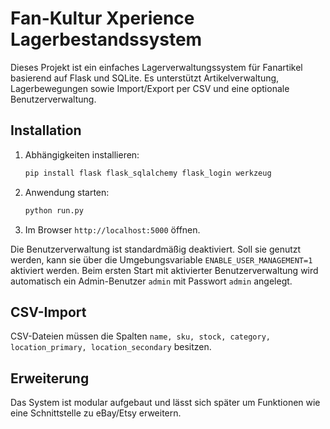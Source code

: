 # Fan-Kultur Xperience Lagerbestandssystem

Dieses Projekt ist ein einfaches Lagerverwaltungssystem für Fanartikel basierend auf Flask und SQLite. Es unterstützt Artikelverwaltung, Lagerbewegungen sowie Import/Export per CSV und eine optionale Benutzerverwaltung.

## Installation

1. Abhängigkeiten installieren:
   ```bash
   pip install flask flask_sqlalchemy flask_login werkzeug
   ```
2. Anwendung starten:
   ```bash
   python run.py
   ```
3. Im Browser `http://localhost:5000` öffnen.

Die Benutzerverwaltung ist standardmäßig deaktiviert. Soll sie genutzt werden,
kann sie über die Umgebungsvariable `ENABLE_USER_MANAGEMENT=1` aktiviert werden.
Beim ersten Start mit aktivierter Benutzerverwaltung wird automatisch ein
Admin-Benutzer `admin` mit Passwort `admin` angelegt.

## CSV-Import
CSV-Dateien müssen die Spalten `name, sku, stock, category, location_primary, location_secondary` besitzen.

## Erweiterung
Das System ist modular aufgebaut und lässt sich später um Funktionen wie eine Schnittstelle zu eBay/Etsy erweitern.